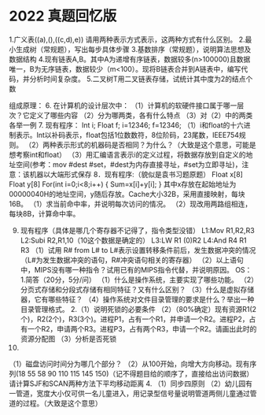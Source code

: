 # 2022 真题回忆版

1.广义表((a),(),((c,d),e)) 请用两种表示方式表示，这两种方式有什么区别。
2.最小生成树（常规题），写出每步具体步骤
3.基数排序（常规题），说明算法思想及数据结构
4.现有链表A,B。其中A为递增有序链表，数据较多(n>100000)且数据唯一，B为无序链表，数据较少（m<100）。现将B链表合并到A链表中，编写代码，并分析时间复杂度。
5.二叉树T用二叉链表存储，试统计其中度为2的结点个数

组成原理：
6.
 在计算机的设计层次中：
（1）计算机的软硬件接口属于哪一层次？它定义了哪些内容
（2）分为哪两类，各有什么特点
（3）对（2）中的两类各举一例
7. 现有程序：
   Int i;
   Float f;
   i=12346;
   f=12346;
   （1）i和float的十六进制表示。Int以补码表示，float包括1位数数符，8位阶码，23尾数，IEEE754规则。
   （2）两种表示形式的机器码是否相同？为什么？（大致是这个意思，可能是想考察int和float）
   （3）用汇编语言表示i的定义过程，将数据存放到自定义的地址空间(参考：mov #dest #set，#dest为内存直接寻址，#set为立即寻址)，注意：该机器以大端形式保存
   8．现有程序:（貌似是袁书习题原题）
   Float x[8] Float y[8]
   For(int i=0;i<8;i++)
   { 
      Sum=x[i]+y[i];
   }
   其中x存放在起始地址为00000040H的地址空间，y随后存放。Cache大小32B，采用直接映射，每块16B。
   （1）求当前命中率，并说明每次访问的情况。
   （2）现改用两路组相连，每块8B，计算命中率。

9. 现有程序（具体是哪几个寄存器不记得了，指令类型没错）
L1:Mov R1,R2,R3
L2:Subi R2,R1,10（10这个数据是确定的）
L3:LW R1 (0)R2
L4:And R4 R1 R3
（1）试用 R# from L# to L#表示设置转移条件前后，发生数据冲突的情况（L#为发生数据冲突的语句，R#冲突语句相关的寄存器）
（2）以上语句中，MIPS没有哪一种指令？试用已有的MIPS指令代替，并说明原因。
OS：
1.简答（20分，5分/问）
（1）什么是操作系统，主要实现了哪些功能。
（2）分页式存储和分段式存储有相同特征？又有什么区别？
（3）什么是虚拟存储器，它有哪些特征？
（4）操作系统对文件目录管理的要求是什么？举出一种目录管理格式。
2.（1）说明死锁的必要条件
（2）（80%确定）现有资源R1(2个)，R2(2个)，R3(3个)。进程P1，占有一个R1，并申请一个R2。进程P2，占有一个R2，申请两个R3。进程P3，占有两个R3，申请一个R2。请画出此时的资源分配图
（3）分析是否死锁
3. 
（1）磁盘访问时间分为哪几个部分？
（2）从100开始，向增大方向移动。现有序列(18 55 58 90 110 115 145 150)（记不得题目给的顺序了，直接给出访问数据）请计算SJF和SCAN两种方法下平均移动距离
 4. （1）同步四原则
         （2）幼儿园有一管道，宽度大小仅可供一名儿童进入，用记录型信号量说明管道两侧儿童通过管道的过程。（大致是这个意思）